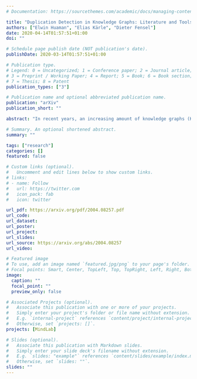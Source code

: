 ```yaml
---
# Documentation: https://sourcethemes.com/academic/docs/managing-content/

title: "Duplication Detection in Knowledge Graphs: Literature and Tools"
authors: ["Elwin Huaman", "Elias Kärle", "Dieter Fensel"]
date: 2020-04-14T01:57:51+01:00
doi: ""

# Schedule page publish date (NOT publication's date).
publishDate: 2020-03-14T01:57:51+01:00

# Publication type.
# Legend: 0 = Uncategorized; 1 = Conference paper; 2 = Journal article;
# 3 = Preprint / Working Paper; 4 = Report; 5 = Book; 6 = Book section;
# 7 = Thesis; 8 = Patent
publication_types: ["3"]

# Publication name and optional abbreviated publication name.
publication: "arXiv"
publication_short: ""

abstract: "In recent years, an increasing amount of knowledge graphs (KGs) have been created as a means to store cross-domain knowledge and billion of facts, which are the basis of costumers' applications like search engines. However, KGs inevitably have inconsistencies such as duplicates that might generate conflicting property values. Duplication detection (DD) aims to identify duplicated entities and resolve their conflicting property values effectively and efficiently. In this paper, we perform a literature review on DD methods and tools, and an evaluation of them. Our main contributions are a performance evaluation of DD tools in KGs, improvement suggestions, and a DD workflow to support future development of DD tools, which are based on desirable features detected through this study."

# Summary. An optional shortened abstract.
summary: ""

tags: ["research"]
categories: []
featured: false

# Custom links (optional).
#   Uncomment and edit lines below to show custom links.
# links:
# - name: Follow
#   url: https://twitter.com
#   icon_pack: fab
#   icon: twitter

url_pdf: https://arxiv.org/pdf/2004.08257.pdf
url_code:
url_dataset:
url_poster:
url_project:
url_slides:
url_source: https://arxiv.org/abs/2004.08257
url_video:

# Featured image
# To use, add an image named `featured.jpg/png` to your page's folder. 
# Focal points: Smart, Center, TopLeft, Top, TopRight, Left, Right, BottomLeft, Bottom, BottomRight.
image:
  caption: ""
  focal_point: ""
  preview_only: false

# Associated Projects (optional).
#   Associate this publication with one or more of your projects.
#   Simply enter your project's folder or file name without extension.
#   E.g. `internal-project` references `content/project/internal-project/index.md`.
#   Otherwise, set `projects: []`.
projects: [MindLab]

# Slides (optional).
#   Associate this publication with Markdown slides.
#   Simply enter your slide deck's filename without extension.
#   E.g. `slides: "example"` references `content/slides/example/index.md`.
#   Otherwise, set `slides: ""`.
slides: ""
---
```

